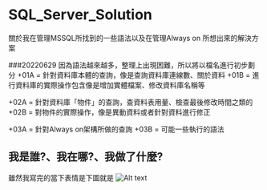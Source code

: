 # SQL_Server_Solution

關於我在管理MSSQL所找到的一些語法以及在管理Always on 所想出來的解決方案


###20220629
因為語法越來越多，整理上出現困難，所以將以檔名進行初步劃分
+01A = 針對資料庫本體的查詢，像是查詢資料庫連線數、關於資料
+01B = 進行資料庫的實際操作包含像是增加實體檔案、修改資料庫名稱等

+02A = 針對資料庫「物件」的查詢，查資料表用量、檢查最後修改時間之類的
+02B = 對物件的實際操作，像是異動資料或者針對資料進行修正

+03A = 針對Always on架構所做的查詢
+03B = 可能一些執行的語法













## 我是誰?、我在哪?、我做了什麼?
雖然我寫完的當下表情是下圖就是
![Alt text](https://i.imgur.com/mi8oxcZ.jpg)



